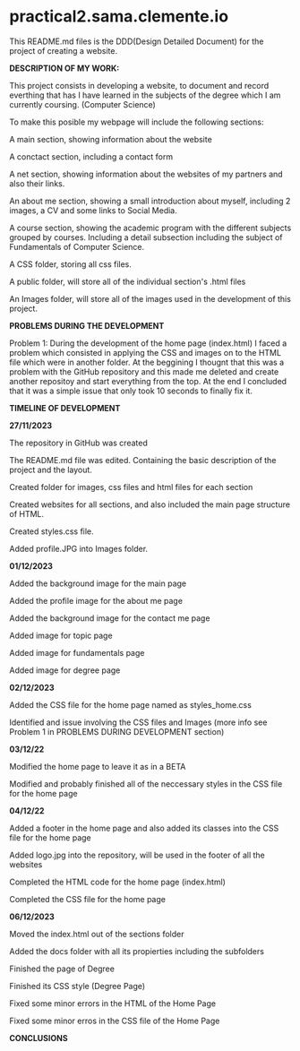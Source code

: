 # practical2.sama.clemente.io

This README.md files is the DDD(Design Detailed Document) for the project of creating a website.

**DESCRIPTION OF MY WORK:**

This project consists in developing a website, to document and record everthing that has I have learned in the subjects of the degree which I am currently coursing. (Computer Science)

To make this posible my webpage will include the following sections:

A main section, showing information about the website

A conctact section, including a contact form

A net section, showing information about the websites of my partners and also their links.

An about me section, showing a small introduction about myself, including 2 images, a CV and some links to Social Media.

A course section, showing the academic program with the different subjects grouped by courses. Including a detail subsection including the subject of Fundamentals of Computer Science.

A CSS folder, storing all css files.

A public folder, will store all of the individual section's .html files

An Images folder, will store all of the images used in the development of this project.

**PROBLEMS DURING THE DEVELOPMENT**

Problem 1: During the development of the home page (index.html) I faced a problem which consisted in applying the CSS and images on to the HTML file which were in another folder. At the beggining I thougnt that this was a problem with the GitHub repository and this made me deleted and create another repositoy and start everything from the top. At the end I concluded that it was a simple issue that only took 10 seconds to finally fix it. 

**TIMELINE OF DEVELOPMENT**

**27/11/2023**

The repository in GitHub was created

The README.md file was edited. Containing the basic description of the project and the layout.

Created folder for images, css files and html files for each section

Created websites for all sections, and also included the main page structure of HTML.

Created styles.css file.

Added profile.JPG into Images folder.

**01/12/2023**

Added the background image for the main page

Added the profile image for the about me page

Added the background image for the contact me page

Added image for topic page

Added image for fundamentals page

Added image for degree page

**02/12/2023**

Added the CSS file for the home page named as styles_home.css

Identified and issue involving the CSS files and Images (more info see Problem 1 in PROBLEMS DURING DEVELOPMENT section) 

**03/12/22**

Modified the home page to leave it as in a BETA

Modified and probably finished all of the neccessary styles in the CSS file for the home page

**04/12/22**

Added a footer in the home page and also added its classes into the CSS file for the home page

Added logo.jpg into the repository, will be used in the footer of all the websites

Completed the HTML code for the home page (index.html)

Completed the CSS file for the home page

**06/12/2023** 

Moved the index.html out of the sections folder

Added the docs folder with all its propierties including the subfolders

Finished the page of Degree 

Finished its CSS style (Degree Page)

Fixed some minor errors in the HTML of the Home Page

Fixed some minor erros in the CSS file of the Home Page

**CONCLUSIONS**

